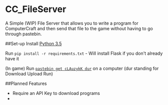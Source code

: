 # CC_FileServer

A Simple (WIP) File Server that allows you to write a program for ComputerCraft and then send that file to the game without having to go through pastebin. 

##Set-up
Install [Python 3.5](https://www.python.org/downloads/)

Run ```pip install -r requirements.txt``` - Will install Flask if you don't already have it

(In game) Run [```pastebin get cLAuzykK dur```](http://pastebin.com/cLAuzykK) on a computer (dur standing for Download Upload Run)


##Planned Features
- Require an API Key to download programs
- 


